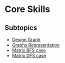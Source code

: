 # Core Skills

## Subtopics

- [Design Graph](./design_graph)
- [Graphs Representation](./graphs_representation)
- [Matrix BFS case](./matrix_bfs_case)
- [Matrix DFS case](./matrix_dfs_case)
